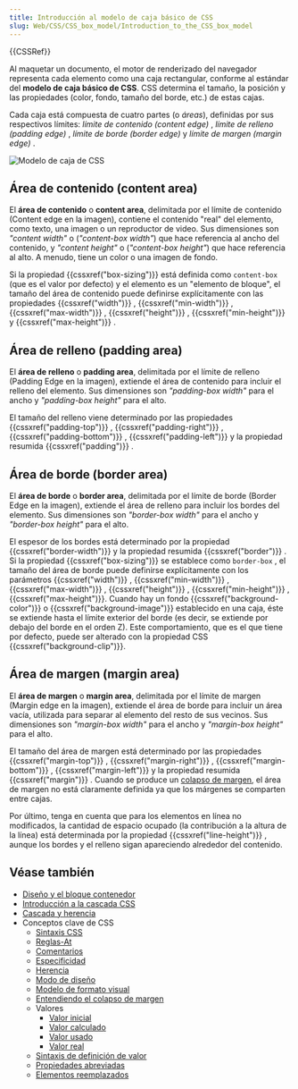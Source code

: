 ```yaml
---
title: Introducción al modelo de caja básico de CSS
slug: Web/CSS/CSS_box_model/Introduction_to_the_CSS_box_model
---
```


{{CSSRef}}

Al maquetar un documento, el motor de renderizado del navegador representa cada elemento como una caja rectangular, conforme al estándar del **modelo de caja básico de CSS**. CSS determina el tamaño, la posición y las propiedades (color, fondo, tamaño del borde, etc.) de estas cajas.

Cada caja está compuesta de cuatro partes (o _áreas_), definidas por sus respectivos límites: _límite de contenido (content edge)_ , _límite de relleno (padding edge)_ , _límite de borde (border edge)_ y _límite de margen (margin edge)_ .

![Modelo de caja de CSS](<boxmodel-(3).png>)

## Área de contenido (content area)

El **área de contenido** o **content area**, delimitada por el límite de contenido (Content edge en la imagen), contiene el contenido "real" del elemento, como texto, una imagen o un reproductor de video. Sus dimensiones son _"content width"_ o (_"content-box width"_) que hace referencia al ancho del contenido, y _"content height"_ o (_"content-box height"_) que hace referencia al alto. A menudo, tiene un color o una imagen de fondo.

Si la propiedad {{cssxref("box-sizing")}} está definida como `content-box` (que es el valor por defecto) y el elemento es un "elemento de bloque", el tamaño del área de contenido puede definirse explícitamente con las propiedades {{cssxref("width")}} , {{cssxref("min-width")}} , {{cssxref("max-width")}} , {{cssxref("height")}} , {{cssxref("min-height")}} y {{cssxref("max-height")}} .

## Área de relleno (padding area)

El **área de relleno** o **padding area**, delimitada por el límite de relleno (Padding Edge en la imagen), extiende el área de contenido para incluir el relleno del elemento. Sus dimensiones son _"padding-box width"_ para el ancho y _"padding-box height"_ para el alto.

El tamaño del relleno viene determinado por las propiedades {{cssxref("padding-top")}} , {{cssxref("padding-right")}} , {{cssxref("padding-bottom")}} , {{cssxref("padding-left")}} y la propiedad resumida {{cssxref("padding")}} .

## Área de borde (border area)

El **área de borde** o **border area**, delimitada por el límite de borde (Border Edge en la imagen), extiende el área de relleno para incluir los bordes del elemento. Sus dimensiones son _"border-box width"_ para el ancho y _"border-box height"_ para el alto.

El espesor de los bordes está determinado por la propiedad {{cssxref("border-width")}} y la propiedad resumida {{cssxref("border")}} . Si la propiedad {{cssxref("box-sizing")}} se establece como `border-box` , el tamaño del área de borde puede definirse explícitamente con los parámetros {{cssxref("width")}} , {{cssxref("min-width")}} , {{cssxref("max-width")}} , {{cssxref("height")}} , {{cssxref("min-height")}} , {{cssxref("max-height")}}. Cuando hay un fondo {{cssxref("background-color")}} o {{cssxref("background-image")}} establecido en una caja, éste se extiende hasta el límite exterior del borde (es decir, se extiende por debajo del borde en el orden Z). Este comportamiento, que es el que tiene por defecto, puede ser alterado con la propiedad CSS {{cssxref("background-clip")}}.

## Área de margen (margin area)

El **área de margen** o **margin area**, delimitada por el límite de margen (Margin edge en la imagen), extiende el área de borde para incluir un área vacía, utilizada para separar al elemento del resto de sus vecinos. Sus dimensiones son _"margin-box width"_ para el ancho y _"margin-box height"_ para el alto.

El tamaño del área de margen está determinado por las propiedades {{cssxref("margin-top")}} , {{cssxref("margin-right")}} , {{cssxref("margin-bottom")}} , {{cssxref("margin-left")}} y la propiedad resumida {{cssxref("margin")}} . Cuando se produce un [colapso de margen](/es/docs/Web/CSS/CSS_box_model/Mastering_margin_collapsing), el área de margen no está claramente definida ya que los márgenes se comparten entre cajas.

Por último, tenga en cuenta que para los elementos en línea no modificados, la cantidad de espacio ocupado (la contribución a la altura de la línea) está determinada por la propiedad {{cssxref("line-height")}} , aunque los bordes y el relleno sigan apareciendo alrededor del contenido.

## Véase también

- [Diseño y el bloque contenedor](/es/docs/Web/CSS/Containing_block)
- [Introducción a la cascada CSS](/es/docs/Web/CSS/Cascade)
- [Cascada y herencia](/es/docs/Learn_web_development/Core/Styling_basics/Handling_conflicts)
- Conceptos clave de CSS
  - [Sintaxis CSS](/es/docs/Web/CSS/CSS_syntax/Syntax)
  - [Reglas-At](/es/docs/Web/CSS/CSS_syntax/At-rule)
  - [Comentarios](/es/docs/Web/CSS/CSS_syntax/Comments)
  - [Especificidad](/es/docs/Web/CSS/CSS_cascade/Specificity)
  - [Herencia](/es/docs/Web/CSS/CSS_cascade/Inheritance)
  - [Modo de diseño](/es/docs/Web/CSS/Layout_mode)
  - [Modelo de formato visual](/es/docs/Web/CSS/Visual_formatting_model)
  - [Entendiendo el colapso de margen](/es/docs/Web/CSS/CSS_box_model/Mastering_margin_collapsing)
  - Valores
    - [Valor inicial](/es/docs/Web/CSS/CSS_cascade/initial_value)
    - [Valor calculado](/es/docs/Web/CSS/CSS_cascade/computed_value)
    - [Valor usado](/es/docs/Web/CSS/used_value)
    - [Valor real](/es/docs/Web/CSS/CSS_cascade/actual_value)
  - [Sintaxis de definición de valor](/es/docs/Web/CSS/CSS_Values_and_Units/Value_definition_syntax)
  - [Propiedades abreviadas](/es/docs/Web/CSS/CSS_cascade/Shorthand_properties)
  - [Elementos reemplazados](/es/docs/Web/CSS/Replaced_element)
